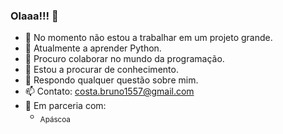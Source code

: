 ### Olaaa!!! 👋

- 🔭 No momento não estou a trabalhar em um projeto grande.
- 🌱 Atualmente a aprender Python.
- 👯 Procuro colaborar no mundo da programação.
- 🤔 Estou a procurar de conhecimento.
- 💬 Respondo qualquer questão sobre mim.
- 📫 Contato: costa.bruno1557@gmail.com
- 🤝 Em parceria com:
  - [<sub> Apáscoa </sub>](https://github.com/apascoa)
